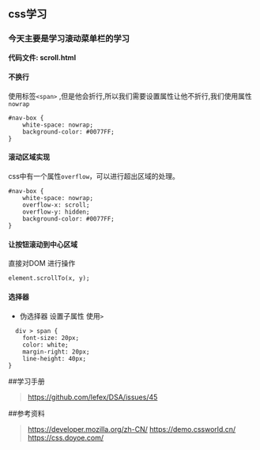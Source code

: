 
## css学习
### 今天主要是学习滚动菜单栏的学习

**代码文件: scroll.html**

#### 不换行
使用标签`<span>` ,但是他会折行,所以我们需要设置属性让他不折行,我们使用属性 `nowrap`
```
#nav-box {
    white-space: nowrap;
    background-color: #0077FF;
}
```
#### 滚动区域实现
css中有一个属性`overflow`，可以进行超出区域的处理。

```
#nav-box {
    white-space: nowrap;
    overflow-x: scroll;
    overflow-y: hidden;
    background-color: #0077FF;
}

```
#### 让按钮滚动到中心区域
 直接对DOM 进行操作
```
element.scrollTo(x, y);

```

#### 选择器
* 伪选择器 
  设置子属性 使用`>`
```
  div > span {
    font-size: 20px;
    color: white;
    margin-right: 20px;
    line-height: 40px;
}
```


##学习手册
> https://github.com/lefex/DSA/issues/45

##参考资料
>https://developer.mozilla.org/zh-CN/
>https://demo.cssworld.cn/
> https://css.doyoe.com/
